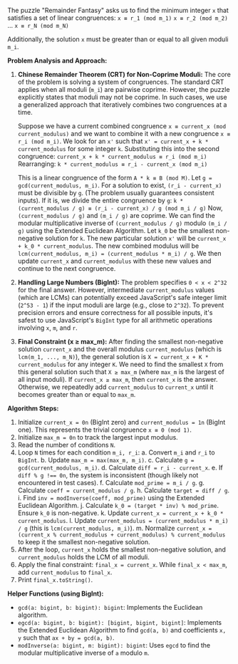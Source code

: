 The puzzle "Remainder Fantasy" asks us to find the minimum integer `x` that satisfies a set of linear congruences:
`x ≡ r_1 (mod m_1)`
`x ≡ r_2 (mod m_2)`
...
`x ≡ r_N (mod m_N)`

Additionally, the solution `x` must be greater than or equal to all given moduli `m_i`.

**Problem Analysis and Approach:**

1.  **Chinese Remainder Theorem (CRT) for Non-Coprime Moduli:** The core of the problem is solving a system of congruences. The standard CRT applies when all moduli (`m_i`) are pairwise coprime. However, the puzzle explicitly states that moduli may not be coprime. In such cases, we use a generalized approach that iteratively combines two congruences at a time.

    Suppose we have a current combined congruence `x ≡ current_x (mod current_modulus)` and we want to combine it with a new congruence `x ≡ r_i (mod m_i)`.
    We look for an `x'` such that `x' = current_x + k * current_modulus` for some integer `k`.
    Substituting this into the second congruence:
    `current_x + k * current_modulus ≡ r_i (mod m_i)`
    Rearranging: `k * current_modulus ≡ r_i - current_x (mod m_i)`

    This is a linear congruence of the form `A * k ≡ B (mod M)`.
    Let `g = gcd(current_modulus, m_i)`.
    For a solution to exist, `(r_i - current_x)` must be divisible by `g`. (The problem usually guarantees consistent inputs).
    If it is, we divide the entire congruence by `g`:
    `k * (current_modulus / g) ≡ (r_i - current_x) / g (mod m_i / g)`
    Now, `(current_modulus / g)` and `(m_i / g)` are coprime. We can find the modular multiplicative inverse of `(current_modulus / g)` modulo `(m_i / g)` using the Extended Euclidean Algorithm.
    Let `k_0` be the smallest non-negative solution for `k`.
    The new particular solution `x'` will be `current_x + k_0 * current_modulus`.
    The new combined modulus will be `lcm(current_modulus, m_i) = (current_modulus * m_i) / g`.
    We then update `current_x` and `current_modulus` with these new values and continue to the next congruence.

2.  **Handling Large Numbers (BigInt):** The problem specifies `0 < x < 2^32` for the final answer. However, intermediate `current_modulus` values (which are LCMs) can potentially exceed JavaScript's safe integer limit (`2^53 - 1`) if the input moduli are large (e.g., close to `2^32`). To prevent precision errors and ensure correctness for all possible inputs, it's safest to use JavaScript's `BigInt` type for all arithmetic operations involving `x`, `m`, and `r`.

3.  **Final Constraint (x ≥ max_m):** After finding the smallest non-negative solution `current_x` and the overall modulus `current_modulus` (which is `lcm(m_1, ..., m_N)`), the general solution is `X = current_x + K * current_modulus` for any integer `K`.
    We need to find the smallest `X` from this general solution such that `X ≥ max_m` (where `max_m` is the largest of all input moduli).
    If `current_x ≥ max_m`, then `current_x` is the answer.
    Otherwise, we repeatedly add `current_modulus` to `current_x` until it becomes greater than or equal to `max_m`.

**Algorithm Steps:**

1.  Initialize `current_x = 0n` (BigInt zero) and `current_modulus = 1n` (BigInt one). This represents the trivial congruence `x ≡ 0 (mod 1)`.
2.  Initialize `max_m = 0n` to track the largest input modulus.
3.  Read the number of conditions `N`.
4.  Loop `N` times for each condition `m_i, r_i`:
    a.  Convert `m_i` and `r_i` to `BigInt`.
    b.  Update `max_m = max(max_m, m_i)`.
    c.  Calculate `g = gcd(current_modulus, m_i)`.
    d.  Calculate `diff = r_i - current_x`.
    e.  If `diff % g !== 0n`, the system is inconsistent (though likely not encountered in test cases).
    f.  Calculate `mod_prime = m_i / g`.
    g.  Calculate `coeff = current_modulus / g`.
    h.  Calculate `target = diff / g`.
    i.  Find `inv = modInverse(coeff, mod_prime)` using the Extended Euclidean Algorithm.
    j.  Calculate `k_0 = (target * inv) % mod_prime`. Ensure `k_0` is non-negative.
    k.  Update `current_x = current_x + k_0 * current_modulus`.
    l.  Update `current_modulus = (current_modulus * m_i) / g` (this is `lcm(current_modulus, m_i)`).
    m.  Normalize `current_x = (current_x % current_modulus + current_modulus) % current_modulus` to keep it the smallest non-negative solution.
5.  After the loop, `current_x` holds the smallest non-negative solution, and `current_modulus` holds the LCM of all moduli.
6.  Apply the final constraint: `final_x = current_x`. While `final_x < max_m`, add `current_modulus` to `final_x`.
7.  Print `final_x.toString()`.

**Helper Functions (using BigInt):**

*   `gcd(a: bigint, b: bigint): bigint`: Implements the Euclidean algorithm.
*   `egcd(a: bigint, b: bigint): [bigint, bigint, bigint]`: Implements the Extended Euclidean Algorithm to find `gcd(a, b)` and coefficients `x, y` such that `ax + by = gcd(a, b)`.
*   `modInverse(a: bigint, m: bigint): bigint`: Uses `egcd` to find the modular multiplicative inverse of `a` modulo `m`.